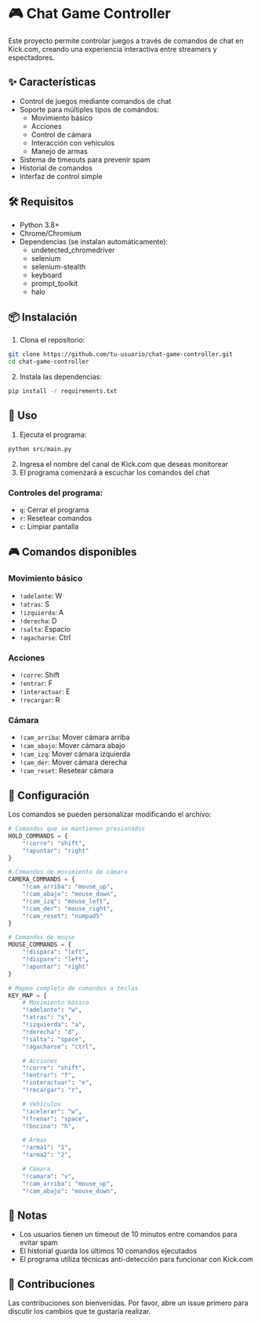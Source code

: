 # 🎮 Chat Game Controller

Este proyecto permite controlar juegos a través de comandos de chat en Kick.com, creando una experiencia interactiva entre streamers y espectadores.

## ✨ Características

- Control de juegos mediante comandos de chat
- Soporte para múltiples tipos de comandos:
  - Movimiento básico
  - Acciones
  - Control de cámara
  - Interacción con vehículos
  - Manejo de armas
- Sistema de timeouts para prevenir spam
- Historial de comandos
- Interfaz de control simple

## 🛠️ Requisitos

- Python 3.8+
- Chrome/Chromium
- Dependencias (se instalan automáticamente):
  - undetected_chromedriver
  - selenium
  - selenium-stealth
  - keyboard
  - prompt_toolkit
  - halo

## 📦 Instalación

1. Clona el repositorio:
```bash
git clone https://github.com/tu-usuario/chat-game-controller.git
cd chat-game-controller
```

2. Instala las dependencias:
```bash
pip install -r requirements.txt
```

## 🚀 Uso

1. Ejecuta el programa:
```bash
python src/main.py
```

2. Ingresa el nombre del canal de Kick.com que deseas monitorear
3. El programa comenzará a escuchar los comandos del chat

### Controles del programa:
- `q`: Cerrar el programa
- `r`: Resetear comandos
- `c`: Limpiar pantalla

## 🎮 Comandos disponibles

### Movimiento básico
- `!adelante`: W
- `!atras`: S
- `!izquierda`: A
- `!derecha`: D
- `!salta`: Espacio
- `!agacharse`: Ctrl

### Acciones
- `!corre`: Shift
- `!entrar`: F
- `!interactuar`: E
- `!recargar`: R

### Cámara
- `!cam_arriba`: Mover cámara arriba
- `!cam_abajo`: Mover cámara abajo
- `!cam_izq`: Mover cámara izquierda
- `!cam_der`: Mover cámara derecha
- `!cam_reset`: Resetear cámara

## 🔧 Configuración

Los comandos se pueden personalizar modificando el archivo:

```1:52:src/engine/commands.py
# Comandos que se mantienen presionados
HOLD_COMMANDS = {
    "!corre": "shift",
    "!apuntar": "right"
}

# Comandos de movimiento de cámara
CAMERA_COMMANDS = {
    "!cam_arriba": "mouse_up",
    "!cam_abajo": "mouse_down",
    "!cam_izq": "mouse_left",
    "!cam_der": "mouse_right",
    "!cam_reset": "numpad5"
}

# Comandos de mouse
MOUSE_COMMANDS = {
    "!dispara": "left",
    "!disparo": "left",
    "!apuntar": "right"
}

# Mapeo completo de comandos a teclas
KEY_MAP = {
    # Movimiento básico
    "!adelante": "w",
    "!atras": "s",
    "!izquierda": "a",
    "!derecha": "d",
    "!salta": "space",
    "!agacharse": "ctrl",

    # Acciones
    "!corre": "shift",
    "!entrar": "f",
    "!interactuar": "e",
    "!recargar": "r",

    # Vehículos
    "!acelerar": "w",
    "!frenar": "space",
    "!bocina": "h",

    # Armas
    "!arma1": "1",
    "!arma2": "2",

    # Cámara
    "!camara": "v",
    "!cam_arriba": "mouse_up",
    "!cam_abajo": "mouse_down",

```


## 📝 Notas

- Los usuarios tienen un timeout de 10 minutos entre comandos para evitar spam
- El historial guarda los últimos 10 comandos ejecutados
- El programa utiliza técnicas anti-detección para funcionar con Kick.com

## 🤝 Contribuciones

Las contribuciones son bienvenidas. Por favor, abre un issue primero para discutir los cambios que te gustaría realizar.
